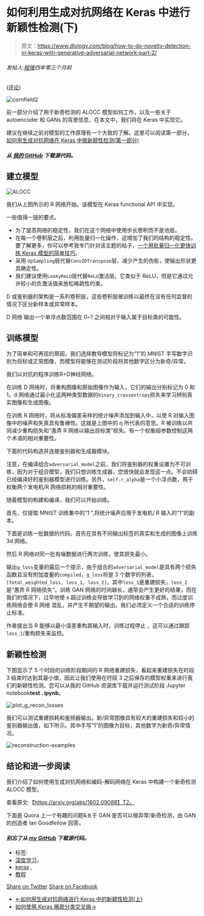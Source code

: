 # 如何利用生成对抗网络在 Keras 中进行新颖性检测(下)

> 原文：<https://www.dlology.com/blog/how-to-do-novelty-detection-in-keras-with-generative-adversarial-network-part-2/>

###### 发帖人:[程维](/blog/author/Chengwei/)四年零三个月前

([评论](/blog/how-to-do-novelty-detection-in-keras-with-generative-adversarial-network-part-2/#disqus_thread))

![cornfield2](img/b58ff8740277e170f2ef2abd8fb0d303.png)

前一部分介绍了用于新奇检测的 ALOCC 模型如何工作，以及一些关于 autoencoder 和 GANs 的背景信息，在本文中，我们将在 Keras 中实现它。

建议在继续之前对模型的工作原理有一个大致的了解。这里可以阅读第一部分， [如何用生成对抗网络在 Keras 中做新颖性检测(第一部分)](https://www.dlology.com/blog/how-to-do-novelty-detection-in-keras-with-generative-adversarial-network/)

####  *从  [我的 GitHub](https://github.com/Tony607/ALOCC_Keras) 下载源代码。*

## 建立模型

![ALOCC](img/1b88fce0fd5911916d8e14a6c102f759.png)

我们从上图所示的 R 网络开始。该模型在 Keras functional API 中实现。

一些值得一提的要点。

*   为了提高网络的稳定性，我们在这个网络中使用步长卷积而不是池层。
*   在每一个卷积层之后，利用批量归一化操作，这增加了我们的结构的稳定性。要了解更多，你可以参考我专门针对该主题的帖子，[一个用批量归一化更快训练 Keras 模型的简单技巧](https://www.dlology.com/blog/one-simple-trick-to-train-keras-model-faster-with-batch-normalization/)。
*   采用 `UpSampling`层代替`Conv2DTranspose`层，减少产生的伪影，使输出形状更具确定性。
*   我们建议使用`LeakyReLU`层代替`ReLU`激活层。它类似于 ReLU，但是它通过允许较小的负激活值来放松稀疏性约束。

D 或鉴别器的架构是一系列卷积层，这些卷积层被训练以最终在没有任何监督的情况下区分新样本或异常样本。

D 网络 输出一个单浮点数范围在 0~1 之间相对于输入属于目标类的可能性。

## 训练模型

为了简单和可再现的原因，我们选择教导模型将标记为“1”的 MNIST 手写数字识别为目标或正常图像，而模型将能够在测试阶段将其他数字区分为新奇/异常。

我们以对抗的程序训练R+D神经网络。

在训练 D 网络时，将重构图像和原始图像作为输入，它们的输出分别标记为 0 和 1。d 网络通过最小化这两种类型数据的`binary_crossentropy`损失来学习辨别真实图像和生成图像。

在训练 R 网络时，将从标准偏差采样的统计噪声添加到输入中，以使 R 对输入图像中的噪声和失真具有鲁棒性。这就是上图中的 η 所代表的意思。R 被训练以共同减少重构损失和“愚弄 R 网络以输出目标类”损失。有一个权衡超参数控制这两个术语的相对重要性。 

下面的代码构造并连接鉴别器和生成器模块。

注意，在编译组合`adversarial_model`之前，我们将鉴别器的权重设置为不可训练，因为对于组合模型，我们只想训练生成器，您很快就会发现这一点。不会妨碍已经编译好的鉴别器模型进行训练。另外，`self.r_alpha`是一个小浮点数，用于权衡两个发电机/R 网络损耗的相对重要性。

随着模型的构建和编译，我们可以开始训练。

首先，仅提取 MNIST 训练集中的“1 ”,将统计噪声应用于发电机/ R 输入的“1”的副本。

下面是训练一批数据的代码。首先在具有不同输出标签的真实和生成的图像上训练 3d 网络。

然后 R 网络对同一批有噪数据进行两次训练，使其损失最小。

输出`g_loss`变量的最后一个提示，由于组合的`adversarial_model`是具有两个损失函数且没有附加度量的`compiled`，`g_loss`将是 3 个数字的列表，`[total_weighted_loss, loss_1, loss_2]`，其中`loss_1`是重建损失，`loss_2`是“愚弄 R 网络损失”。训练 GAN 网络的时间越长，通常会产生更好的结果，而在我们的情况下，过早地使 s 超过训练会导致学习到的网络权重不成熟，而过度训练网络会使 R 网络 混乱，并产生不期望的输出。我们必须定义一个合适的训练停止标准。 

作者提出当 R 能够以最小误差重构其输入时，训练过程停止 ，这可以通过跟踪`loss_1`/重构损失来监控。 

## 新颖性检测

下图显示了 5 个时段的训练阶段期间的 R 网络重建损失，看起来重建损失在时段 3 结束时达到其最小值，因此让我们使用在时段 3 之后保存的模型权重来进行我们的新颖性检测。您可以从我的 GitHub 资源库下载并运行测试阶段 Jupyter notebook**test . ipynb**。

![plot_g_recon_losses](img/3197d768c4b945c2b49d10c6adf31e37.png)

我们可以测试重建损耗和鉴频器输出。新/异常图像具有较大的重建损失和较小的鉴别器输出值，如下所示。其中手写“1”的图像为目标，其他数字为新奇/异常情况。

![reconstruction-examples](img/7d8b778ece852b97aded985441b103dc.png)

## 结论和进一步阅读

我们介绍了如何使用生成对抗网络和编码-解码网络在 Keras 中构建一个新奇检测 ALOCC 模型。

查看原文:【https://arxiv.org/abs/1802.09088】T2。

下面是 Quora 上一个有趣的问题&关于 GAN 是否可以做异常/新奇检测，由 GAN 的创造者 Ian Goodfellow 回答。

#### *别忘了从 [my GitHub](https://github.com/Tony607/ALOCC_Keras) 下载源代码。*

*   标签:
*   [深度学习](/blog/tag/deep-learning/)，
*   [keras](/blog/tag/keras/) ,
*   [教程](/blog/tag/tutorial/)

[Share on Twitter](https://twitter.com/intent/tweet?url=https%3A//www.dlology.com/blog/how-to-do-novelty-detection-in-keras-with-generative-adversarial-network-part-2/&text=How%20to%20do%20Novelty%20Detection%20in%20Keras%20with%20Generative%20Adversarial%20Network%20%28Part%202%29) [Share on Facebook](https://www.facebook.com/sharer/sharer.php?u=https://www.dlology.com/blog/how-to-do-novelty-detection-in-keras-with-generative-adversarial-network-part-2/)

*   [←如何用生成对抗网络进行 Keras 中的新颖性检测(上)](/blog/how-to-do-novelty-detection-in-keras-with-generative-adversarial-network/)
*   [如何使用 Keras 稀疏分类交叉熵→](/blog/how-to-use-keras-sparse_categorical_crossentropy/)